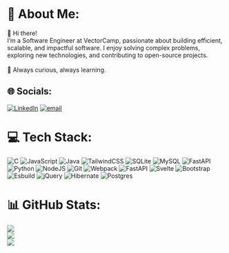 # 💫 About Me:
👋 Hi there!<br>I’m a Software Engineer at VectorCamp, passionate about building efficient, scalable, and impactful software. I enjoy solving complex problems, exploring new technologies, and contributing to open-source projects.<br><br>🚀 Always curious, always learning.


## 🌐 Socials:
[![LinkedIn](https://img.shields.io/badge/LinkedIn-%230077B5.svg?logo=linkedin&logoColor=white)](https://linkedin.com/in/https://www.linkedin.com/in/giorgos-tsoulkanakis/) [![email](https://img.shields.io/badge/Email-D14836?logo=gmail&logoColor=white)](mailto:gtsoulkanakis@gmail.com) 

# 💻 Tech Stack:
![C](https://img.shields.io/badge/c-%2300599C.svg?style=plastic&logo=c&logoColor=white) ![JavaScript](https://img.shields.io/badge/javascript-%23323330.svg?style=plastic&logo=javascript&logoColor=%23F7DF1E) ![Java](https://img.shields.io/badge/java-%23ED8B00.svg?style=plastic&logo=openjdk&logoColor=white) ![TailwindCSS](https://img.shields.io/badge/tailwindcss-%2338B2AC.svg?style=plastic&logo=tailwind-css&logoColor=white) ![SQLite](https://img.shields.io/badge/sqlite-%2307405e.svg?style=plastic&logo=sqlite&logoColor=white) ![MySQL](https://img.shields.io/badge/mysql-4479A1.svg?style=plastic&logo=mysql&logoColor=white) ![FastAPI](https://img.shields.io/badge/FastAPI-005571?style=plastic&logo=fastapi) ![Python](https://img.shields.io/badge/python-3670A0?style=plastic&logo=python&logoColor=ffdd54) ![NodeJS](https://img.shields.io/badge/node.js-6DA55F?style=plastic&logo=node.js&logoColor=white) ![Git](https://img.shields.io/badge/git-%23F05033.svg?style=plastic&logo=git&logoColor=white) ![Webpack](https://img.shields.io/badge/webpack-%238DD6F9.svg?style=plastic&logo=webpack&logoColor=black) ![FastAPI](https://img.shields.io/badge/FastAPI-005571?style=plastic&logo=fastapi) ![Svelte](https://img.shields.io/badge/svelte-%23f1413d.svg?style=plastic&logo=svelte&logoColor=white) ![Bootstrap](https://img.shields.io/badge/bootstrap-%238511FA.svg?style=plastic&logo=bootstrap&logoColor=white) ![Esbuild](https://img.shields.io/badge/esbuild-%23FFCF00.svg?style=plastic&logo=esbuild&logoColor=black) ![jQuery](https://img.shields.io/badge/jquery-%230769AD.svg?style=plastic&logo=jquery&logoColor=white) ![Hibernate](https://img.shields.io/badge/Hibernate-59666C?style=plastic&logo=Hibernate&logoColor=white) ![Postgres](https://img.shields.io/badge/postgres-%23316192.svg?style=plastic&logo=postgresql&logoColor=white)
# 📊 GitHub Stats:
![](https://github-readme-stats.vercel.app/api?username=gtsoul-tech&theme=dark&hide_border=true&include_all_commits=true&count_private=false)<br/>
![](https://nirzak-streak-stats.vercel.app/?user=gtsoul-tech&theme=dark&hide_border=true)<br/>
![](https://github-readme-stats.vercel.app/api/top-langs/?username=gtsoul-tech&theme=dark&hide_border=true&include_all_commits=true&count_private=false&layout=compact)

<!-- Proudly created with GPRM ( https://gprm.itsvg.in ) -->

